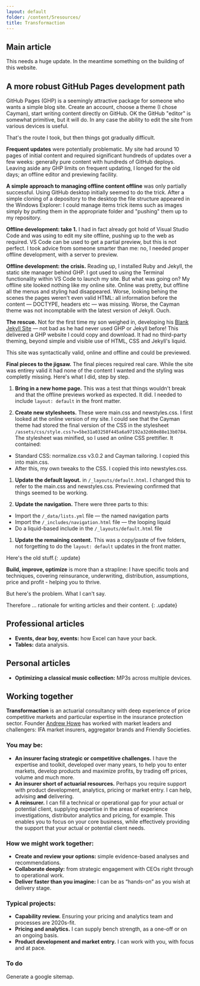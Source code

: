 ```yaml
---
layout: default
folder: /content/5resources/
title: Transformaction
---
```


## Main article

<p class="update">This needs a huge update. In the meantime something on the building of this website.</p>

## A more robust GitHub Pages development path

GitHub Pages (GHP) is a seemingly attractive package for someone who wants a simple blog site. Create an account, choose a theme (I chose Cayman), start writing content directly on GitHub. OK the GitHub "editor" is somewhat primitive, but it will do. In any case the ability to edit the site from various devices is useful.

That's the route I took, but then things got gradually difficult.

**Frequent updates** were potentially problematic. My site had around 10 pages of initial content and required significant hundreds of updates over a few weeks: generally pure content with hundreds of GitHub deploys. Leaving aside any GHP limits on frequent updating, I longed for the old days; an offline editor and previewing facility.

**A simple approach to managing offline content offline** was only partially successful. Using GitHub desktop initially seemed to do the trick. After a simple cloning of a depository to the desktop the file structure appeared in the Windows Explorer: I could manage items trick items such as images simply by putting them in the appropriate folder and "pushing" them up to my repository.

**Offline development: take 1.** I had in fact already got hold of Visual Studio Code and was using to edit my site offline, pushing up to the web as required. VS Code can be used to get a partial preview, but this is not perfect. I took advice from someone smarter than me: no, I needed proper offline development, with a server to preview.

**Offline development: the crisis.** Reading up, I installed Ruby and Jekyll, the static site manager behind GHP. I got used to using the Terminal functionality within VS Code to launch my site. But what was going on? My offline site looked nothing like my online site. Online was pretty, but offline all the menus and styling had disappeared. Worse, looking behing the scenes the pages weren't even valid HTML: all information before the content &mdash; DOCTYPE, headers etc &mdash; was missing. Worse, the Cayman theme was not incomptabile with the latest version of Jekyll. Ouch.

**The rescue.** Not for the first time my son weighed in, developing his [Blank Jekyll Site](https://github.com/BenjaminEHowe/jekyll-blank/blob/master/README.md) &mdash; not bad as he had never used GHP or Jekyll before! This delivered a GHP website I could copy and download. It had no third-party theming, beyond simple and visible use of HTML, CSS and Jekyll's liquid.

This site was syntactically valid, online and offline and could be previewed.

**Final pieces to the jigsaw.** The final pieces required real care. While the site was entirey valid it had none of the content I wanted and the styling was completly missing. Here's what I did, step by step.

1. **Bring in a new home page.** This was a test that things wouldn't break and that the offline previews worked as expected. It did. I needed to include <code>layout: default</code> in the front matter.

1. **Create new stylesheets.** These were main.css and newstyles.css. I first looked at the online version of my site. I could see that the Cayman theme had stored the final version of the CSS in the stylesheet <code>/assets/css/style.css?v=5be31a03258f445a6a97192a32d60e88e13b0784</code>. The stylesheet was minified, so I used an online CSS prettifier. It contained:

+ Standard CSS: normalize.css v3.0.2 and Cayman tailoring. I copied this into main.css.
+ After this, my own tweaks to the CSS. I copied this into newstyles.css.

1. **Update the default layout.** in <code>/_layouts/default.html</code>. I changed this to refer to the main.css and newstyles.css. Previewing confirmed that things seemed to be working.

1. **Update the navigation.** There were three parts to this:

+ Import the <code>/_data/lists.yml</code> file &mdash; the named navigation parts
+ Import the <code>/_includes/navigation.html</code> file &mdash; the looping liquid
+ Do a liquid-based include in the <code>/_layouts/default.html</code> file

1. **Update the remaining content.** This was a copy/paste of five folders, not forgetting to do the <code>layout: default</code> updates in the front matter.

Here's the old stuff.{: .update}

**Build, improve, optimize** is more than a strapline: I have specific tools and techniques, covering reinsurance, underwriting, distribution, assumptions, price and profit - helping you to thrive.

But here's the problem. What I can't say.

Therefore ... rationale for writing articles and their content.
{: .update}

## Professional articles

+ **Events, dear boy, events:** how Excel can have your back.
+ **Tables:** data analysis.

## Personal articles

+ **Optimizing a classical music collection:** MP3s across multiple devices.

## Working together

**Transformaction** is an actuarial consultancy with deep experience of price competitive markets and particular expertise in the insurance protection sector. Founder [Andrew Howe](https://www.linkedin.com/in/maverickactuary/) has worked with market leaders and challengers: IFA market insurers, aggregator brands and Friendly Societies.

### You may be:

+ **An insurer facing strategic or competitive challenges.** I have the expertise and toolkit, developed over many years, to help you to enter markets, develop products and maximize profits, by trading off prices, volume and much more.
+ **An insurer short of actuarial resources.** Perhaps you require support with product development, analytics, pricing or market entry. I can help, advising **and** delivering.
+ **A reinsurer.** I can fill a technical or operational gap for your actual or potential client, supplying expertise in the areas of experience investigations, distributor analytics and pricing, for example. This enables you to focus on your core business, while effectively providing the support that your actual or potential client needs.

### How we might work together:

+ **Create and review your options:** simple evidence-based analyses and recommendations.
+ **Collaborate deeply:** from strategic engagement with CEOs right through to operational work.
+ **Deliver faster than you imagine:** I can be as “hands-on” as you wish at delivery stage.

### Typical projects:

+ **Capability review.** Ensuring your pricing and analytics team and processes are 2020s-fit.
+ **Pricing and analytics.** I can supply bench strength, as a one-off or on an ongoing basis.
+ **Product development and market entry.** I can work with you, with focus and at pace.

### To do
Generate a google sitemap.
